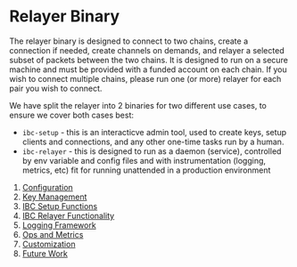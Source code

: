 # Relayer Binary

The relayer binary is designed to connect to two chains, create a connection if needed,
create channels on demands, and relayer a selected subset of packets between the two chains.
It is designed to run on a secure machine and must be provided with a funded account on
each chain. If you wish to connect multiple chains, please run one (or more) relayer for
each pair you wish to connect.

We have split the relayer into 2 binaries for two different use cases, to ensure we cover both
cases best:

- `ibc-setup` - this is an interacticve admin tool, used to create keys, setup clients and connections,
  and any other one-time tasks run by a human.
- `ibc-relayer` - this is designed to run as a daemon (service), controlled by env variable and config files
  and with instrumentation (logging, metrics, etc) fit for running unattended in a production environment

1. [Configuration](./config.md)
2. [Key Management](./keys.md)
3. [IBC Setup Functions](./ibc-setup.md)
4. [IBC Relayer Functionality](./ibc-relayer.md)
5. [Logging Framework](./logging.md)
6. [Ops and Metrics](./metrics.md)
7. [Customization](./customization.md)
8. [Future Work](./future-work.md)
